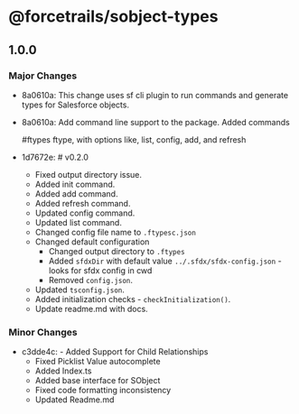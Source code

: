 # @forcetrails/sobject-types

## 1.0.0

### Major Changes

- 8a0610a: This change uses sf cli plugin to run commands and generate types for Salesforce objects.
- 8a0610a: Add command line support to the package. Added commands

  #ftypes
  ftype, with options like, list, config, add, and refresh

- 1d7672e: # v0.2.0
  - Fixed output directory issue.
  - Added init command.
  - Added add command.
  - Added refresh command.
  - Updated config command.
  - Updated list command.
  - Changed config file name to `.ftypesc.json`
  - Changed default configuration
    - Changed output directory to `.ftypes`
    - Added `sfdxDir` with default value `../.sfdx/sfdx-config.json` - looks for sfdx config in cwd
    - Removed `config.json`.
  - Updated `tsconfig.json`.
  - Added initialization checks - `checkInitialization()`.
  - Update readme.md with docs.

### Minor Changes

- c3dde4c: - Added Support for Child Relationships
  - Fixed Picklist Value autocomplete
  - Added Index.ts
  - Added base interface for SObject
  - Fixed code formatting inconsistency
  - Updated Readme.md
